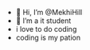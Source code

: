 - 👋 Hi, I’m @MekhiHill
- 👀 I’m a it student
- i love to do coding
- coding is my pation


<!---
MHill158/MHill158 is a ✨ special ✨ repository because its `README.md` (this file) appears on your GitHub profile.
You can click the Preview link to take a look at your changes.
--->
